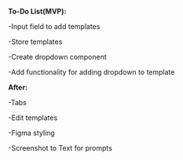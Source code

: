 **To-Do List(MVP):**

-Input field to add templates

-Store templates

-Create dropdown component

-Add functionality for adding dropdown to template 



**After:**

-Tabs

-Edit templates

-Figma styling

-Screenshot to Text for prompts
